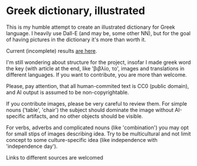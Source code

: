 # Greek dictionary, illustrated

This is my humble attempt to create an illustrated dictionary for Greek language.
I heavily use Dall-E (and may be, some other NN), but for the goal of having
pictures in the dictionary it's more than worth it.

Current (incomplete) results [are here](illustrated_greek_dictionary.md).

I'm still wondering about structure for the project, insofar I made greek word
the key (with article at the end, like 'βιβλίο, το', images and translations
in different languages. If you want to contribute, you are more than welcome.

Please, pay attention, that all human-commited text is CC0 (public domain),
and AI output is assumed to be non-copyrightable.

If you contribute images, please be very careful to review them. For
simple nouns ('table', 'chair') the subject should dominate the image without
AI-specific artifacts, and no other objects should be visible.

For verbs, adverbs and complicated nouns (like 'combination') you may opt for
small stips of images describing idea. Try to be multicultural and not
limit concept to some culture-specific idea (like independence with 'independence
day').

Links to different sources are welcomed
